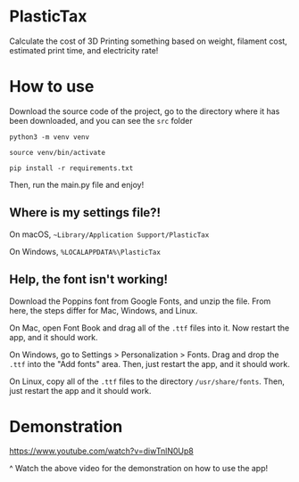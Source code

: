 # PlasticTax
Calculate the cost of 3D Printing something based on weight, filament cost, estimated print time, and electricity rate!


# How to use
Download the source code of the project, go to the directory where it has been downloaded, and you can see the `src` folder

`python3 -m venv venv`

`source venv/bin/activate`

`pip install -r requirements.txt`

Then, run the main.py file and enjoy!

## Where is my settings file?!
On macOS, `~Library/Application Support/PlasticTax`

On Windows, `%LOCALAPPDATA%\PlasticTax`

## Help, the font isn't working!
Download the Poppins font from Google Fonts, and unzip the file. From here, the steps differ for Mac, Windows, and Linux.

On Mac, open Font Book and drag all of the `.ttf` files into it. Now restart the app, and it should work.

On Windows, go to Settings > Personalization > Fonts. Drag and drop the `.ttf` into the "Add fonts" area. Then, just restart the app, and it should work.

On Linux, copy all of the `.ttf` files to the directory `/usr/share/fonts`. Then, just restart the app and it should work.

# Demonstration

https://www.youtube.com/watch?v=diwTnlN0Up8

^ Watch the above video for the demonstration on how to use the app!

